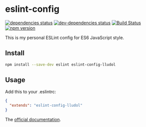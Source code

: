 # eslint-config
[![dependencies status](https://david-dm.org/lludol/eslint-config/status.svg)](https://david-dm.org/lludol/eslint-config#info=dependencies)
[![dev-dependencies status](https://david-dm.org/lludol/eslint-config/dev-status.svg)](https://david-dm.org/lludol/eslint-config#info=devDependencies)
[![Build Status](https://travis-ci.org/lludol/eslint-config.svg?branch=master)](https://travis-ci.org/lludol/eslint-config)
[![npm version](https://badge.fury.io/js/eslint-config-lludol.svg)](https://badge.fury.io/js/eslint-config-lludol)

This is my personal ESLint config for ES6 JavaScript style.

## Install

```bash
npm install --save-dev eslint eslint-config-lludol
```

## Usage

Add this to your .eslintrc:

```json
{
  "extends": "eslint-config-lludol"
}
```

The [official documentation](http://eslint.org/docs/developer-guide/shareable-configs).
